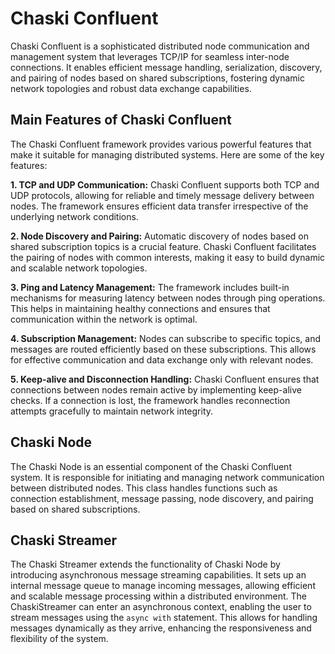# Chaski Confluent

Chaski Confluent is a sophisticated distributed node communication and management system that leverages
TCP/IP for seamless inter-node connections. It enables efficient message handling, serialization, discovery,
and pairing of nodes based on shared subscriptions, fostering dynamic network topologies and robust data
exchange capabilities.

## Main Features of Chaski Confluent

The Chaski Confluent framework provides various powerful features that make it suitable for managing distributed systems. Here are some of the key features:

**1. TCP and UDP Communication:**
Chaski Confluent supports both TCP and UDP protocols, allowing for reliable and timely message delivery between nodes. The framework ensures efficient data transfer irrespective of the underlying network conditions.

**2. Node Discovery and Pairing:**
Automatic discovery of nodes based on shared subscription topics is a crucial feature. Chaski Confluent facilitates the pairing of nodes with common interests, making it easy to build dynamic and scalable network topologies.

**3. Ping and Latency Management:**
The framework includes built-in mechanisms for measuring latency between nodes through ping operations. This helps in maintaining healthy connections and ensures that communication within the network is optimal.

**4. Subscription Management:**
Nodes can subscribe to specific topics, and messages are routed efficiently based on these subscriptions. This allows for effective communication and data exchange only with relevant nodes.

**5. Keep-alive and Disconnection Handling:**
Chaski Confluent ensures that connections between nodes remain active by implementing keep-alive checks. If a connection is lost, the framework handles reconnection attempts gracefully to maintain network integrity.

## Chaski Node

The Chaski Node is an essential component of the Chaski Confluent system. It is responsible for initiating and managing
network communication between distributed nodes. This class handles functions such as connection establishment,
message passing, node discovery, and pairing based on shared subscriptions.

## Chaski Streamer

The Chaski Streamer extends the functionality of Chaski Node by introducing asynchronous message streaming capabilities.
It sets up an internal message queue to manage incoming messages, allowing efficient and scalable message processing within a distributed environment.
The ChaskiStreamer can enter an asynchronous context, enabling the user to stream messages using the `async with` statement.
This allows for handling messages dynamically as they arrive, enhancing the responsiveness and flexibility of the system.

